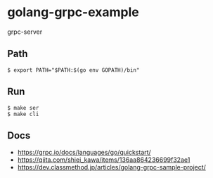 # golang-grpc-example
grpc-server

## Path
```
$ export PATH="$PATH:$(go env GOPATH)/bin"
```

## Run
```
$ make ser
$ make cli
```

## Docs
 - https://grpc.io/docs/languages/go/quickstart/  
 - https://qiita.com/shiei_kawa/items/136aa864236699f32ae1  
 - https://dev.classmethod.jp/articles/golang-grpc-sample-project/  
 


